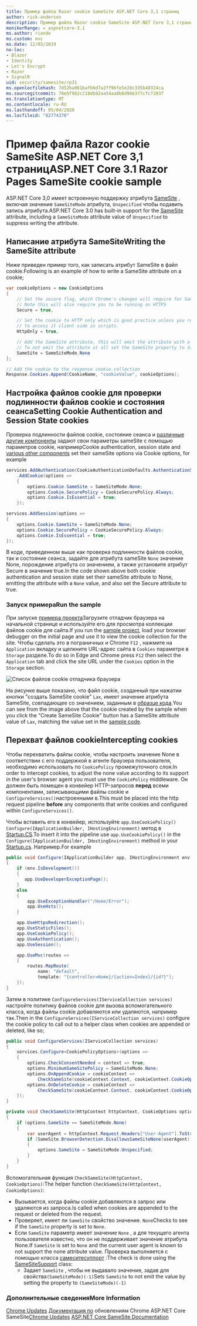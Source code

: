 ```yaml
---
title: Пример файла Razor cookie SameSite ASP.NET Core 3,1 страниц
author: rick-anderson
description: Пример файла Razor cookie SameSite ASP.NET Core 3,1 страниц
monikerRange: = aspnetcore-3.1
ms.author: riande
ms.custom: mvc
ms.date: 12/03/2019
no-loc:
- Blazor
- Identity
- Let's Encrypt
- Razor
- SignalR
uid: security/samesite/rp31
ms.openlocfilehash: 7d52ba061bafb6d7a2ff96fe5e28c335b40324ca
ms.sourcegitcommit: 70e5f982c218db82aa54aa8b8d96b377cfc7283f
ms.translationtype: MT
ms.contentlocale: ru-RU
ms.lasthandoff: 05/04/2020
ms.locfileid: "82774370"
---
```

# <a name="aspnet-core-31-razor-pages-samesite-cookie-sample"></a><span data-ttu-id="067bb-103">Пример файла Razor cookie SameSite ASP.NET Core 3,1 страниц</span><span class="sxs-lookup"><span data-stu-id="067bb-103">ASP.NET Core 3.1 Razor Pages SameSite cookie sample</span></span>

<span data-ttu-id="067bb-104">ASP.NET Core 3,0 имеет встроенную поддержку атрибута [SameSite](https://www.owasp.org/index.php/SameSite) , включая значение `SameSiteMode` атрибута, `Unspecified` чтобы подавить запись атрибута.</span><span class="sxs-lookup"><span data-stu-id="067bb-104">ASP.NET Core 3.0 has built-in support for the [SameSite](https://www.owasp.org/index.php/SameSite) attribute, including a `SameSiteMode` attribute value of `Unspecified` to suppress writing the attribute.</span></span>

## <a name="writing-the-samesite-attribute"></a><a name="sampleCode"></a><span data-ttu-id="067bb-105">Написание атрибута SameSite</span><span class="sxs-lookup"><span data-stu-id="067bb-105">Writing the SameSite attribute</span></span>

<span data-ttu-id="067bb-106">Ниже приведен пример того, как записать атрибут SameSite в файл cookie.</span><span class="sxs-lookup"><span data-stu-id="067bb-106">Following is an example of how to write a SameSite attribute on a cookie;</span></span>

```c#
var cookieOptions = new CookieOptions
{
    // Set the secure flag, which Chrome's changes will require for SameSite none.
    // Note this will also require you to be running on HTTPS
    Secure = true,

    // Set the cookie to HTTP only which is good practice unless you really do need
    // to access it client side in scripts.
    HttpOnly = true,

    // Add the SameSite attribute, this will emit the attribute with a value of none.
    // To not emit the attribute at all set the SameSite property to SameSiteMode.Unspecified.
    SameSite = SameSiteMode.None
};

// Add the cookie to the response cookie collection
Response.Cookies.Append(CookieName, "cookieValue", cookieOptions);
```

## <a name="setting-cookie-authentication-and-session-state-cookies"></a><span data-ttu-id="067bb-107">Настройка файлов cookie для проверки подлинности файлов cookie и состояния сеанса</span><span class="sxs-lookup"><span data-stu-id="067bb-107">Setting Cookie Authentication and Session State cookies</span></span>

<span data-ttu-id="067bb-108">Проверка подлинности файлов cookie, состояние сеанса и [различные другие компоненты](https://docs.microsoft.com/aspnet/core/security/samesite?view=aspnetcore-3.0) задают свои параметры sameSite с помощью параметров cookie, например</span><span class="sxs-lookup"><span data-stu-id="067bb-108">Cookie authentication, session state and [various other components](https://docs.microsoft.com/aspnet/core/security/samesite?view=aspnetcore-3.0) set their sameSite options via Cookie options, for example</span></span>

```c#
services.AddAuthentication(CookieAuthenticationDefaults.AuthenticationScheme)
    .AddCookie(options =>
    {
        options.Cookie.SameSite = SameSiteMode.None;
        options.Cookie.SecurePolicy = CookieSecurePolicy.Always;
        options.Cookie.IsEssential = true;
    });

services.AddSession(options =>
{
    options.Cookie.SameSite = SameSiteMode.None;
    options.Cookie.SecurePolicy = CookieSecurePolicy.Always;
    options.Cookie.IsEssential = true;
});
```

<span data-ttu-id="067bb-109">В коде, приведенном выше как проверка подлинности файлов cookie, так и состояние сеанса, задайте для атрибута sameSite `None` значение None, порождение атрибута со значением, а также установите атрибут Secure в значение true.</span><span class="sxs-lookup"><span data-stu-id="067bb-109">In the code shown above both cookie authentication and session state set their sameSite attribute to None, emitting the attribute with a `None` value, and also set the Secure attribute to true.</span></span>

### <a name="run-the-sample"></a><span data-ttu-id="067bb-110">Запуск примера</span><span class="sxs-lookup"><span data-stu-id="067bb-110">Run the sample</span></span>

<span data-ttu-id="067bb-111">При запуске [примера проекта](https://github.com/blowdart/AspNetSameSiteSamples/tree/master/AspNetCore31RazorPages)Загрузите отладчик браузера на начальной странице и используйте его для просмотра коллекции файлов cookie для сайта.</span><span class="sxs-lookup"><span data-stu-id="067bb-111">If you run the [sample project](https://github.com/blowdart/AspNetSameSiteSamples/tree/master/AspNetCore31RazorPages), load your browser debugger on the initial page and use it to view the cookie collection for the site.</span></span> <span data-ttu-id="067bb-112">Чтобы сделать это в пограничных и Chrome `F12` , нажмите на `Application` вкладку и щелкните URL-адрес сайта в `Cookies` параметре в `Storage` разделе.</span><span class="sxs-lookup"><span data-stu-id="067bb-112">To do so in Edge and Chrome press `F12` then select the `Application` tab and click the site URL under the `Cookies` option in the `Storage` section.</span></span>

![Список файлов cookie отладчика браузера](BrowserDebugger.png)

<span data-ttu-id="067bb-114">На рисунке выше показано, что файл cookie, созданный при нажатии кнопки "создать SameSite cookie" `Lax`, имеет значение атрибута SameSite, совпадающее со значением, заданным в [образце кода](#sampleCode).</span><span class="sxs-lookup"><span data-stu-id="067bb-114">You can see from the image above that the cookie created by the sample when you click the "Create SameSite Cookie" button has a SameSite attribute value of `Lax`, matching the value set in the [sample code](#sampleCode).</span></span>

## <a name="intercepting-cookies"></a><a name="interception"></a><span data-ttu-id="067bb-115">Перехват файлов cookie</span><span class="sxs-lookup"><span data-stu-id="067bb-115">Intercepting cookies</span></span>

<span data-ttu-id="067bb-116">Чтобы перехватить файлы cookie, чтобы настроить значение None в соответствии с его поддержкой в агенте браузера пользователя, необходимо использовать по `CookiePolicy` промежуточного слоя.</span><span class="sxs-lookup"><span data-stu-id="067bb-116">In order to intercept cookies, to adjust the none value according to its support in the user's browser agent you must use the `CookiePolicy` middleware.</span></span> <span data-ttu-id="067bb-117">Он должен быть помещен в конвейер HTTP-запросов **перед** всеми компонентами, записывающими файлы cookie и `ConfigureServices()`настроенными в.</span><span class="sxs-lookup"><span data-stu-id="067bb-117">This must be placed into the http request pipeline **before** any components that write cookies and configured within `ConfigureServices()`.</span></span>

<span data-ttu-id="067bb-118">Чтобы вставить его в конвейер, используйте `app.UseCookiePolicy()` `Configure(IApplicationBuilder, IHostingEnvironment)` метод в [Startup.CS](https://github.com/blowdart/AspNetSameSiteSamples/blob/master/AspNetCore21MVC/Startup.cs).</span><span class="sxs-lookup"><span data-stu-id="067bb-118">To insert it into the pipeline use `app.UseCookiePolicy()` in the `Configure(IApplicationBuilder, IHostingEnvironment)` method in your [Startup.cs](https://github.com/blowdart/AspNetSameSiteSamples/blob/master/AspNetCore21MVC/Startup.cs).</span></span> <span data-ttu-id="067bb-119">Например.</span><span class="sxs-lookup"><span data-stu-id="067bb-119">For example</span></span>

```c#
public void Configure(IApplicationBuilder app, IHostingEnvironment env)
{
    if (env.IsDevelopment())
    {
       app.UseDeveloperExceptionPage();
    }
    else
    {
        app.UseExceptionHandler("/Home/Error");
        app.UseHsts();
    }

    app.UseHttpsRedirection();
    app.UseStaticFiles();
    app.UseCookiePolicy();
    app.UseAuthentication();
    app.UseSession();

    app.UseMvc(routes =>
    {
        routes.MapRoute(
            name: "default",
            template: "{controller=Home}/{action=Index}/{id?}");
    });
}
```

<span data-ttu-id="067bb-120">Затем в политике `ConfigureServices(IServiceCollection services)` настройте политику файлов cookie для вызова вспомогательного класса, когда файлы cookie добавляются или удаляются, например так.</span><span class="sxs-lookup"><span data-stu-id="067bb-120">Then in the `ConfigureServices(IServiceCollection services)` configure the cookie policy to call out to a helper class when cookies are appended or deleted, like so;</span></span>

```c#
public void ConfigureServices(IServiceCollection services)
{
    services.Configure<CookiePolicyOptions>(options =>
    {
        options.CheckConsentNeeded = context => true;
        options.MinimumSameSitePolicy = SameSiteMode.None;
        options.OnAppendCookie = cookieContext =>
            CheckSameSite(cookieContext.Context, cookieContext.CookieOptions);
        options.OnDeleteCookie = cookieContext =>
            CheckSameSite(cookieContext.Context, cookieContext.CookieOptions);
    });
}

private void CheckSameSite(HttpContext httpContext, CookieOptions options)
{
    if (options.SameSite == SameSiteMode.None)
    {
        var userAgent = httpContext.Request.Headers["User-Agent"].ToString();
        if (SameSite.BrowserDetection.DisallowsSameSiteNone(userAgent))
        {
            options.SameSite = SameSiteMode.Unspecified;
        }
    }
}
```

<span data-ttu-id="067bb-121">Вспомогательная функция `CheckSameSite(HttpContext, CookieOptions)`:</span><span class="sxs-lookup"><span data-stu-id="067bb-121">The helper function `CheckSameSite(HttpContext, CookieOptions)`:</span></span>

* <span data-ttu-id="067bb-122">Вызывается, когда файлы cookie добавляются в запрос или удаляются из запроса.</span><span class="sxs-lookup"><span data-stu-id="067bb-122">Is called when cookies are appended to the request or deleted from the request.</span></span>
* <span data-ttu-id="067bb-123">Проверяет, имеет ли `SameSite` свойство значение. `None`</span><span class="sxs-lookup"><span data-stu-id="067bb-123">Checks to see if the `SameSite` property is set to `None`.</span></span>
* <span data-ttu-id="067bb-124">Если `SameSite` параметр имеет значение `None` , а для текущего агента пользователя известно, что он не поддерживает значение атрибута None.</span><span class="sxs-lookup"><span data-stu-id="067bb-124">If `SameSite` is set to `None` and the current user agent is known to not support the none attribute value.</span></span> <span data-ttu-id="067bb-125">Проверка выполняется с помощью класса [самеситесуппорт](https://github.com/dotnet/AspNetCore.Docs/tree/master/aspnetcore/security/samesite/sample/snippets/SameSiteSupport.cs) :</span><span class="sxs-lookup"><span data-stu-id="067bb-125">The check is done using the [SameSiteSupport](https://github.com/dotnet/AspNetCore.Docs/tree/master/aspnetcore/security/samesite/sample/snippets/SameSiteSupport.cs) class:</span></span>
  * <span data-ttu-id="067bb-126">Задает `SameSite` , чтобы не выдавало значение, задав для свойства`(SameSiteMode)(-1)`</span><span class="sxs-lookup"><span data-stu-id="067bb-126">Sets `SameSite` to not emit the value by setting the property to `(SameSiteMode)(-1)`</span></span>

### <a name="more-information"></a><span data-ttu-id="067bb-127">Дополнительные сведения</span><span class="sxs-lookup"><span data-stu-id="067bb-127">More Information</span></span>
 
<span data-ttu-id="067bb-128">[Chrome Updates](https://www.chromium.org/updates/same-site)
[Документация по](xref:security/samesite) обновлениям Chrome ASP.NET Core SameSite</span><span class="sxs-lookup"><span data-stu-id="067bb-128">[Chrome Updates](https://www.chromium.org/updates/same-site)
[ASP.NET Core SameSite Documentation](xref:security/samesite)</span></span>